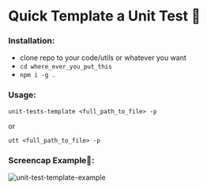 # Quick Template a Unit Test 🧪

### Installation:
- clone repo to your code/utils or whatever you want
- `cd where_ever_you_put_this`
- `npm i -g .`

### Usage:
```console
unit-tests-template <full_path_to_file> -p
```
or
```console
utt <full_path_to_file> -p
```

### Screencap Example📼:

![unit-test-template-example](https://user-images.githubusercontent.com/26069574/137224833-674a232e-75f4-410d-8d06-c91b1d172f34.gif)

